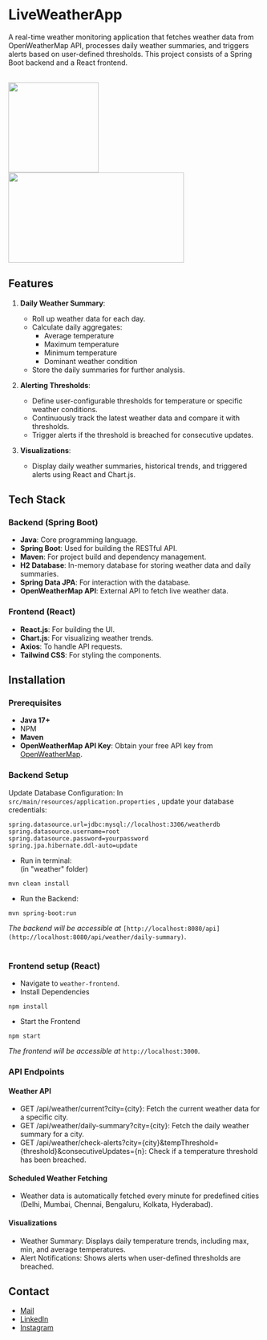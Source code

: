 # LiveWeatherApp

A real-time weather monitoring application that fetches weather data from OpenWeatherMap API, processes daily weather summaries, and triggers alerts based on user-defined thresholds. This project consists of a Spring Boot backend and a React frontend.

<br/>
<img src="https://github.com/user-attachments/assets/4190c280-2923-4137-8bc5-a0dcf5226184" height="180"><br/>
  <img src="https://github.com/user-attachments/assets/7d52ab2e-ca58-4021-8080-80dbaa9d76f6" width="350" height="180"><br/>




## Features

1. **Daily Weather Summary**:
   - Roll up weather data for each day.
   - Calculate daily aggregates:
     - Average temperature
     - Maximum temperature
     - Minimum temperature
     - Dominant weather condition
   - Store the daily summaries for further analysis.

2. **Alerting Thresholds**:
   - Define user-configurable thresholds for temperature or specific weather conditions.
   - Continuously track the latest weather data and compare it with thresholds.
   - Trigger alerts if the threshold is breached for consecutive updates.

3. **Visualizations**:
   - Display daily weather summaries, historical trends, and triggered alerts using React and Chart.js.

## Tech Stack

### Backend (Spring Boot)
- **Java**: Core programming language.
- **Spring Boot**: Used for building the RESTful API.
- **Maven**: For project build and dependency management.
- **H2 Database**: In-memory database for storing weather data and daily summaries.
- **Spring Data JPA**: For interaction with the database.
- **OpenWeatherMap API**: External API to fetch live weather data.

### Frontend (React)
- **React.js**: For building the UI.
- **Chart.js**: For visualizing weather trends.
- **Axios**: To handle API requests.
- **Tailwind CSS**: For styling the components.

## Installation

### Prerequisites
- **Java 17+**
- NPM
- **Maven**
- **OpenWeatherMap API Key**: Obtain your free API key from [OpenWeatherMap](https://openweathermap.org/).

### Backend Setup
Update Database Configuration:
In ```src/main/resources/application.properties``` , update your database credentials:
```
spring.datasource.url=jdbc:mysql://localhost:3306/weatherdb
spring.datasource.username=root
spring.datasource.password=yourpassword
spring.jpa.hibernate.ddl-auto=update
```
* Run in terminal:<br/>
(in "weather" folder)
```
mvn clean install
```
* Run the Backend:
```
mvn spring-boot:run
```
_The backend will be accessible at_ ```[http://localhost:8080/api](http://localhost:8080/api/weather/daily-summary)```.
<br/><br/>

### Frontend setup (React)
* Navigate to ```weather-frontend```.
* Install Dependencies
```
npm install
```
* Start the Frontend
```
npm start
```
_The frontend will be accessible at_ ```http://localhost:3000```.

### API Endpoints
#### Weather API
* GET /api/weather/current?city={city}: Fetch the current weather data for a specific city.
* GET /api/weather/daily-summary?city={city}: Fetch the daily weather summary for a city.
* GET /api/weather/check-alerts?city={city}&tempThreshold={threshold}&consecutiveUpdates={n}: Check if a temperature threshold has been breached.

#### Scheduled Weather Fetching
* Weather data is automatically fetched every minute for predefined cities (Delhi, Mumbai, Chennai, Bengaluru, Kolkata, Hyderabad).

#### Visualizations
* Weather Summary: Displays daily temperature trends, including max, min, and average temperatures.
* Alert Notifications: Shows alerts when user-defined thresholds are breached.

## Contact

- [Mail](mailto:utka7sh@gmail.com)
- [LinkedIn](https://www.linkedin.com/in/utkarshupadhyays/)
- [Instagram](https://www.instagram.com/1_utkarsh_1/)

